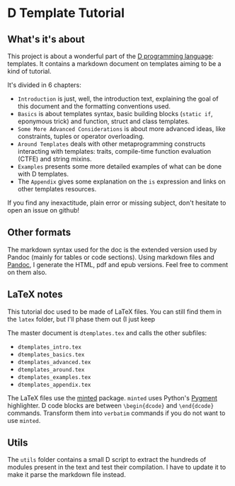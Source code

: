 # D Template Tutorial


## What's it's about

This project is about a wonderful part of the [D programming language](www.dlang.org "D Website"): templates.
It contains a markdown document on templates aiming to be a kind of tutorial.

It's divided in 6 chapters:

* `Introduction` is just, well, the introduction text, explaining the goal of this document and the formatting conventions used.
* `Basics` is about templates syntax, basic building blocks (`static if`, eponymous trick) and function, struct and class templates.
* `Some More Advanced Considerations` is about more advanced ideas, like constraints, tuples or operator overloading.
* `Around Templates` deals with other metaprogramming constructs interacting with templates: traits, compile-time function evaluation (CTFE) and string mixins.
* `Examples` presents some more detailed examples of what can be done with D templates.
* The `Appendix` gives some explanation on the `is` expression and links on other templates resources.


If you find any inexactitude, plain error or missing subject, don't hesitate to open an issue on github!


## Other formats

The markdown syntax used for the doc is the extended version used by Pandoc (mainly for tables or code sections).
Using markdown files and [Pandoc](http://johnmacfarlane.net/pandoc/), I generate the HTML, pdf and epub versions. Feel free to comment on them also.


## LaTeX notes

This tutorial doc used to be made of LaTeX files. You can still find them in the `latex` folder, but I'll phase them out (I just keep

The master document is `dtemplates.tex` and calls the other subfiles:

* `dtemplates_intro.tex`
* `dtemplates_basics.tex`
* `dtemplates_advanced.tex`
* `dtemplates_around.tex`
* `dtemplates_examples.tex`
* `dtemplates_appendix.tex`


The LaTeX files use the [minted](http://code.google.com/p/minted/) package. `minted` uses Python's [Pygment](pygments.org) highlighter.
D code blocks are between `\begin{dcode}` and `\end{dcode}` commands. Transform them into `verbatim` commands if you do not want to use `minted`.

## Utils

The `utils` folder contains a small D script to extract the hundreds of modules present in the text and test their compilation.
I have to update it to make it parse the markdown file instead.